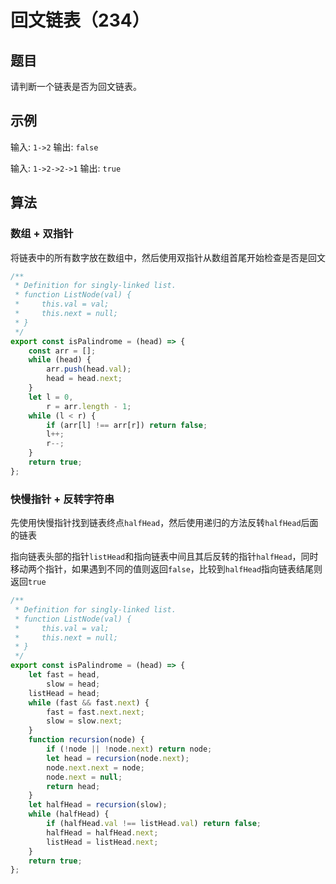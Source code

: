 # 回文链表（234）

## 题目

请判断一个链表是否为回文链表。

## 示例

输入: `1->2`
输出: `false`

输入: `1->2->2->1`
输出: `true`

## 算法

### 数组 + 双指针

将链表中的所有数字放在数组中，然后使用双指针从数组首尾开始检查是否是回文

```js
/**
 * Definition for singly-linked list.
 * function ListNode(val) {
 *     this.val = val;
 *     this.next = null;
 * }
 */
export const isPalindrome = (head) => {
	const arr = [];
	while (head) {
		arr.push(head.val);
		head = head.next;
	}
	let l = 0,
		r = arr.length - 1;
	while (l < r) {
		if (arr[l] !== arr[r]) return false;
		l++;
		r--;
	}
	return true;
};
```

### 快慢指针 + 反转字符串

先使用快慢指针找到链表终点`halfHead`，然后使用递归的方法反转`halfHead`后面的链表

指向链表头部的指针`listHead`和指向链表中间且其后反转的指针`halfHead`，同时移动两个指针，如果遇到不同的值则返回`false`，比较到`halfHead`指向链表结尾则返回`true`

```js
/**
 * Definition for singly-linked list.
 * function ListNode(val) {
 *     this.val = val;
 *     this.next = null;
 * }
 */
export const isPalindrome = (head) => {
	let fast = head,
		slow = head;
	listHead = head;
	while (fast && fast.next) {
		fast = fast.next.next;
		slow = slow.next;
	}
	function recursion(node) {
		if (!node || !node.next) return node;
		let head = recursion(node.next);
		node.next.next = node;
		node.next = null;
		return head;
	}
	let halfHead = recursion(slow);
	while (halfHead) {
		if (halfHead.val !== listHead.val) return false;
		halfHead = halfHead.next;
		listHead = listHead.next;
	}
	return true;
};
```